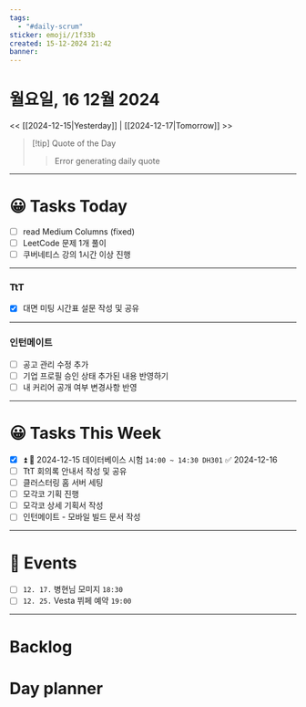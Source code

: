 ```yaml
---
tags:
  - "#daily-scrum"
sticker: emoji//1f33b
created: 15-12-2024 21:42
banner:
---
```

# 월요일, 16 12월 2024
<< [[2024-12-15|Yesterday]] | [[2024-12-17|Tomorrow]] >>

> [!tip] Quote of the Day  
> > Error generating daily quote

---
#  😀 Tasks Today
- [ ] read Medium Columns (fixed)
- [ ] LeetCode 문제 1개 풀이
- [ ] 쿠버네티스 강의 1시간 이상 진행
---
### TtT
- [x] 대면 미팅 시간표 설문 작성 및 공유

---
### 인턴메이트
- [ ] 공고 관리 수정 추가
- [ ] 기업 프로필 승인 상태 추가된 내용 반영하기
- [ ] 내 커리어 공개 여부 변경사항 반영
---
#  😀 Tasks This Week
- [x] ⏫  🛫 2024-12-15 데이터베이스 시험 `14:00 ~ 14:30 DH301` ✅ 2024-12-16
- [ ] TtT 회의록 안내서 작성 및 공유
- [ ] 클러스터링 홈 서버 세팅
- [ ] 모각코 기획 진행
- [ ] 모각코 상세 기획서 작성
- [ ] 인턴메이트 - 모바일 빌드 문서 작성
---
# 🥳 Events 
- [ ] `12. 17.` 병현님 모미지 `18:30`
- [ ] `12. 25.`  Vesta 뷔페 예약 `19:00` 
---
# Backlog

# Day planner
